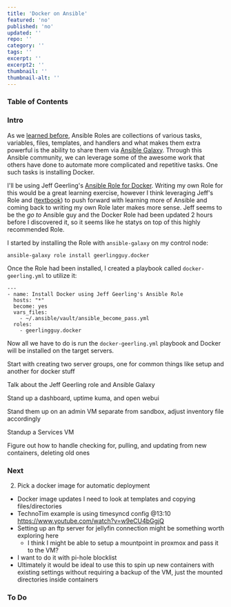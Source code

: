 ```yaml
---
title: 'Docker on Ansible'
featured: 'no'
published: 'no'
updated: ''
repo: ''
category: ''
tags: ''
excerpt: ''
excerpt2: ''
thumbnail: ''
thumbnail-alt: ''
---
```


### Table of Contents

### Intro

As we [learned before](), Ansible Roles are collections of various tasks, variables, files, templates, and handlers and what makes them extra powerful is the ability to share them via [Ansible Galaxy](https://galaxy.ansible.com/ui/). Through this Ansible community, we can leverage some of the awesome work that others have done to automate more complicated and repetitive tasks. One such tasks is installing Docker. 

I'll be using Jeff Geerling's [Ansible Role for Docker](https://galaxy.ansible.com/ui/standalone/roles/geerlingguy/docker/install/). Writing my own Role for this would be a great learning exercise, however I think leveraging Jeff's Role and ([textbook](https://www.ansiblefordevops.com/)) to push forward with learning more of Ansible and coming back to writing my own Role later makes more sense. Jeff seems to be the *go to* Ansible guy and the Docker Role had been updated 2 hours before I discovered it, so it seems like he statys on top of this highly recommended Role. 

I started by installing the Role with `ansible-galaxy` on my control node: 

```
ansible-galaxy role install geerlingguy.docker
```

Once the Role had been installed, I created a playbook called `docker-geerling.yml` to utilize it:

```
---
- name: Install Docker using Jeff Geerling's Ansible Role
  hosts: "*"
  become: yes
  vars_files:
    - ~/.ansible/vault/ansible_become_pass.yml
  roles:
    - geerlingguy.docker
```

Now all we have to do is run the `docker-geerling.yml` playbook and Docker will be installed on the target servers.










Start with creating two server groups, one for common things like setup and another for docker stuff

Talk about the Jeff Geerling role and Ansible Galaxy

Stand up a dashboard, uptime kuma, and open webui

Stand them up on an admin VM separate from sandbox, adjust inventory file accordingly

Standup a Services VM 

Figure out how to handle checking for, pulling, and updating from new containers, deleting old ones

### Next

2) Pick a docker image for automatic deployment
 - Docker image updates
I need to look at templates and copying files/directories 
 - TechnoTim example is using timesyncd config @13:10 https://www.youtube.com/watch?v=w9eCU4bGgjQ
 - Setting up an ftp server for jellyfin connection might be something worth exploring here
   - I think I might be able to setup a mountpoint in proxmox and pass it to the VM?
 - I want to do it with pi-hole blocklist 
 - Ultimately it would be ideal to use this to spin up new containers with existing settings without requiring a backup of the VM, just the mounted directories inside containers



### To Do





